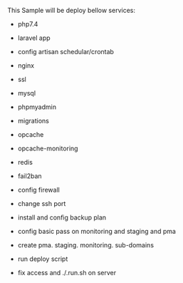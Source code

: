 This Sample will be deploy bellow services:
- php7.4
- laravel app
- config artisan schedular/crontab
- nginx
- ssl
- mysql
- phpmyadmin
- migrations
- opcache
- opcache-monitoring
- redis
- fail2ban
- config firewall
- change ssh port
- install and config backup plan
- config basic pass on monitoring and staging and pma
- create pma. staging. monitoring. sub-domains

- run deploy script
- fix access and ./.run.sh on server


